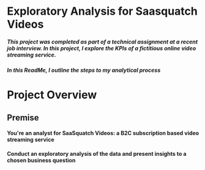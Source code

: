 # Exploratory Analysis for Saasquatch Videos

##### This project was completed as part of a technical assignment at a recent job interview. In this project, I explore the KPIs of a fictitious online video streaming service.
##### In this ReadMe, I outline the steps to my analytical process 

# Project Overview
## Premise
#### You're an analyst for SaaSquatch Videos: a B2C subscription based video streaming service
#### Conduct an exploratory analysis of the data and present insights to a chosen business question


